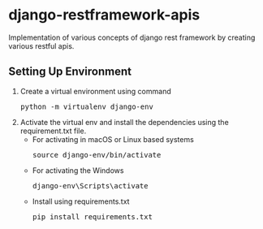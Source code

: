 # django-restframework-apis
Implementation of various concepts of django rest framework by creating various restful apis.


<h2>Setting Up Environment</h2>
<ol>
  <li>
     Create a virtual environment using command <pre>python -m virtualenv django-env</pre>
  </li>
  <li>
      Activate the virtual env and install the dependencies using the requirement.txt file. 
    <ul>
      <li>For activating in macOS or Linux based systems <pre>source django-env/bin/activate</pre></li>        
      <li>For activating the Windows<pre>django-env\Scripts\activate</pre></li>
      <li>Install using requirements.txt<pre>pip install requirements.txt</pre></li>
    </ul>    
  </li>
</ol>
  
